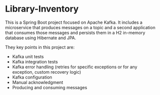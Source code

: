# Library-Inventory

This is a Spring Boot project focused on Apache Kafka.
It includes a microservice that produces messages on a topic and a second application that consumes those messages and persists them in a H2 in-memory database using Hibernate and JPA.

They key points in this project are:
- Kafka unit tests
- Kafka integration tests
- Kafka error handling (retries for specific exceptions or for any exception, custom recovery logic)
- Kafka configuration
- Manual acknowledgment
- Producing and consuming messages


